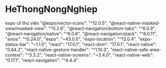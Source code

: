 # HeThongNongNghiep
expo cil
thư viện
 "@expo/vector-icons": "^12.0.5",
    "@react-native-masked-view/masked-view": "^0.2.6",
    "@react-navigation/bottom-tabs": "^6.0.9",
    "@react-navigation/native": "^6.0.6",
    "@react-navigation/stack": "^6.0.11",
    "axios": "^0.24.0",
    "expo": "~43.0.0",
    "expo-location": "^13.0.4",
    "expo-status-bar": "~1.1.0",
    "react": "17.0.1",
    "react-dom": "17.0.1",
    "react-native": "0.64.2",
    "react-native-gesture-handler": "^1.10.3",
    "react-native-safe-area-context": "^3.3.2",
    "react-native-screens": "~3.4.0",
    "react-native-web": "0.17.1",
    "react-navigation": "^4.4.4"
